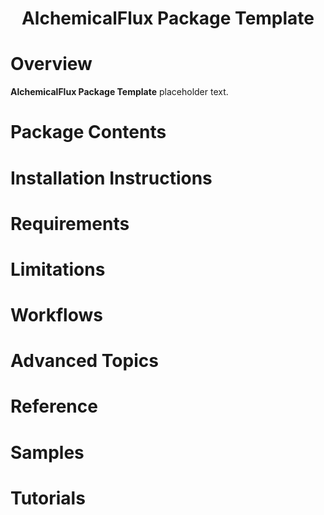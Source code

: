 <h1 align="center" style="border-bottom: none;">AlchemicalFlux Package Template</h1>

# Overview

**AlchemicalFlux Package Template** placeholder text. 

# Package Contents

# Installation Instructions

# Requirements

# Limitations

# Workflows

# Advanced Topics

# Reference

# Samples

# Tutorials